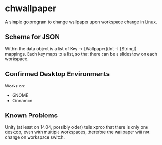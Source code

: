 chwallpaper
===========

A simple go program to change wallpaper upon workspace change in Linux.


Schema for JSON
--------------------

Within the data object is a list of Key -> [Wallpaper]\(Int -> [String]) mappings. Each key maps to a list, so that there can be a slideshow on each workspace.

Confirmed Desktop Environments
-------------------------------
Works on:
- GNOME
- Cinnamon

Known Problems
-------------------
Unity (at least on 14.04, possibly older) tells xprop that there is only one desktop, even with multiple workspaces, therefore the wallpaper will not change on workspace switch.
